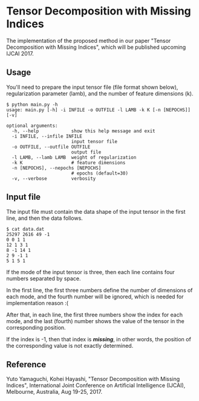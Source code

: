 # Tensor Decomposition with Missing Indices

The implementation of the proposed method in our paper "Tensor Decomposition with Missing Indices", which will be published upcoming IJCAI 2017.

## Usage

You'll need to prepare the input tensor file (file format shown below), regularization parameter (lamb), and the number of feature dimensions (k).

```
$ python main.py -h
usage: main.py [-h] -i INFILE -o OUTFILE -l LAMB -k K [-n [NEPOCHS]] [-v]

optional arguments:
  -h, --help            show this help message and exit
  -i INFILE, --infile INFILE
                        input tensor file
  -o OUTFILE, --outfile OUTFILE
                        output file
  -l LAMB, --lamb LAMB  weight of regularization
  -k K                  # feature dimensions
  -n [NEPOCHS], --nepochs [NEPOCHS]
                        # epochs (default=30)
  -v, --verbose         verbosity
```

## Input file

The input file must contain the data shape of the input tensor in the first line, and then the data follows.

```
$ cat data.dat
25297 2616 49 -1
0 0 1 1
12 1 3 1
8 -1 14 1
2 9 -1 1
5 1 5 1
```

If the mode of the input tensor is three, then each line contains four numbers separated by space.

In the first line, the first three numbers define the number of dimensions of each mode, and the fourth number will be ignored, which is needed for implementation reason :(

After that, in each line, the first three numbers show the index for each mode, and the last (fourth) number shows the value of the tensor in the corresponding position.

If the index is -1, then that index is ***missing***, in other words, the position of the corresponding value is not exactly determined.

## Reference
Yuto Yamaguchi, Kohei Hayashi, "Tensor Decomposition with Missing Indices", International Joint Conference on Artificial Intelligence (IJCAI), Melbourne, Australia, Aug 19-25, 2017.
